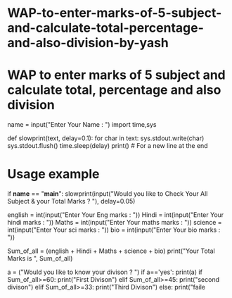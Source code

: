 # WAP-to-enter-marks-of-5-subject-and-calculate-total-percentage-and-also-division-by-yash
# WAP to enter marks of 5 subject and calculate total, percentage and also division

name = input("Enter Your Name : ")
import time,sys

def slowprint(text, delay=0.1):
    for char in text:
        sys.stdout.write(char)
        sys.stdout.flush()
        time.sleep(delay)
    print()  # For a new line at the end

# Usage example
if __name__ == "__main__":
    slowprint(input("Would you like to Check Your All Subject & your Total Marks ? "), delay=0.05)

english = int(input("Enter Your Eng marks : "))
Hindi = int(input("Enter Your hindi marks : "))
Maths = int(input("Enter Your maths marks : "))
science = int(input("Enter Your sci marks : "))
bio = int(input("Enter Your bio marks : "))


Sum_of_all = (english + Hindi + Maths + science + bio)
print("Your Total Marks is ", Sum_of_all)

a = ("Would you like to know your divison ? ")
if a=='yes':
    print(a)
if Sum_of_all>=60:
    print("First Divison")
elif Sum_of_all>=45:
    print("second divison")
elif Sum_of_all>=33:
    print("Third Divison")
else:
    print("faile
